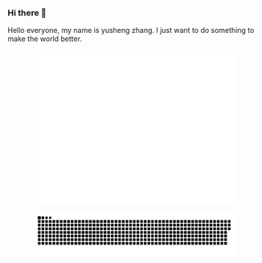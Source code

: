 ### Hi there 👋
<p>Hello everyone, my name is yusheng zhang. I just want to do something to make the world better.</p>
<p align="center"><img src="/github-metrics.svg" alt="Metrics" width="400"></p>
<p align="center"><img src="https://github.com/zhangyusheng211/zhangyusheng211/blob/output/github-contribution-grid-snake.svg" alt="Metrics" width="400"></p>
<!--
**zhangyusheng211/zhangyusheng211** is a ✨ _special_ ✨ repository because its `README.md` (this file) appears on your GitHub profile.

Here are some ideas to get you started:

- 🔭 I’m currently working on ...
- 🌱 I’m currently learning ...
- 👯 I’m looking to collaborate on ...
- 🤔 I’m looking for help with ...
- 💬 Ask me about ...
- 📫 How to reach me: ...
- 😄 Pronouns: ...
- ⚡ Fun fact: ...
-->
